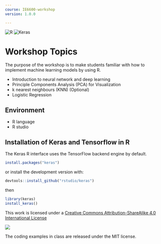 ```yaml
---
course: IE6600-workshop
version: 1.0.0

---
```


![R](https://img.shields.io/badge/R-4.1.2-blue?style=flat&logo=appveyor&logo=python&logoColor=informational?style=flat)
![Keras](https://img.shields.io/badge/Keras-2.8.0-yellowgreen?style=flat&logo=Keras&logoColor=white)

# Workshop Topics

The purpose of the workshop is to make students familiar with how to implement machine learning models by using R.

- Introduction to neural network and deep learning
- Principle Components Analysis (PCA) for Visualization
- k nearest neighbours (KNN) (Optional)
- Logistic Regression


<!-- ## Directory structure -->

<!-- ```text
ML-workshop-IE6600/
    code/
        data/
          kNN_wbcd.csv
          NN_data.csv
        kNN.Rmd
        NN_keras.Rmd
        VizPCA.Rmd
        VizPCA.R
    slides/
        kNN_workshop.pdf
        NN_workshop.pdf
        VizPCA_workshop.pdf
    readme.md
``` -->

## Environment

- R language
- R studio


## Installation of Keras and Tensorflow in R

The Keras R interface uses the TensorFlow backend engine by default.

```r
install.packages("keras")
```

or install the development version with:

```r
devtools::install_github("rstudio/keras")
```

then

```r
library(keras)
install_keras()
```

This work is licensed under a [Creative Commons Attribution-ShareAlike 4.0 International License](http://creativecommons.org/licenses/by-sa/4.0/)

[<img src="https://i.creativecommons.org/l/by-sa/4.0/88x31.png">](http://creativecommons.org/licenses/by-sa/4.0/)

The coding examples in class are released under the MIT license.
